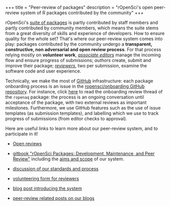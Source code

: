 +++
title = "Peer-review of packages"
description = "rOpenSci's open peer-review system of R packages contributed by the community"
+++

rOpenSci's [suite of packages](/packages/) is partly contributed by staff members and partly contributed by community members, which means the suite stems from a great diversity of skills and experience of developers. How to ensure quality for the whole set? That's where our peer-review system comes into play: packages contributed by the community undergo a **transparent, constructive, non adversarial and open review process**. For that process relying mostly on **volunteer work**, _[associate editors](/about#team)_ manage the incoming flow and ensure progress of submissions; _authors_ create, submit and improve their package; _[reviewers](https://github.com/ropensci/onboarding#reviewers)_, two per submission, examine the software code and user experience.

Technically, we make the most of [GitHub](https://github.com/) infrastructure: each package onboarding process is an issue in the [ropensci/onboarding GitHub repository](https://github.com/ropensci/onboarding/). For instance, click [here](https://github.com/ropensci/onboarding/issues/24) to read the onboarding review thread of the `ropenaq` package: the process is an ongoing conversation until acceptance of the package, with two external reviews as important milestones. Furthermore, we use GitHub features such as the use of issue templates (as submission templates), and labelling which we use to track progress of submissions (from editor checks to approval).

Here are useful links to learn more about our peer-review system, and to participate in it!

* [Open reviews](https://github.com/ropensci/onboarding)

* [gitbook "rOpenSci Packages: Development, Maintenance, and Peer Review"](https://ropensci.github.io/dev_guide/) including the [aims and scope](https://ropensci.github.io/dev_guide/policies.html#aims-and-scope) of our system.

* [discussion of our standards and process](https://github.com/ropensci/onboarding-meta/issues)

* [volunteering form for reviewers](https://ropensci.org/onboarding/)

* [blog post introducing the system](https://www.numfocus.org/blog/how-ropensci-uses-code-review-to-promote-reproducible-science/)

* [peer-review related posts on our blogs](/tags/onboarding/)

